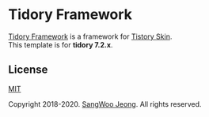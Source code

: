 # Tidory Framework

[Tidory Framework](http://www.tidory.com) is a framework for [Tistory Skin](https://www.tistory.com/). \
This template is for **tidory 7.2.x**.

## License

[MIT](https://github.com/tidory/tidory/blob/master/LICENSE)

Copyright 2018-2020. [SangWoo Jeong](https://github.com/pronist). All rights reserved.
